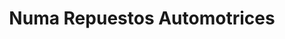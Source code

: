 ---
title: "Numa Repuestos Automotrices"
url: /zumbi/numa-repuestos-automotrices/
shop: Allgemein
---